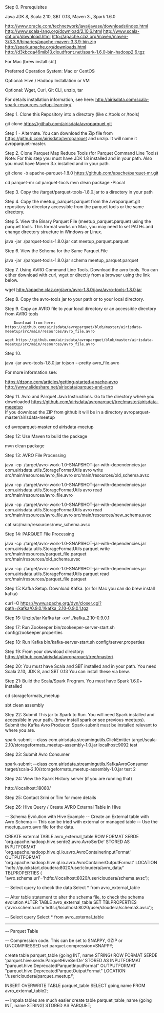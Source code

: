 Step 0.   Prerequisites

  Java JDK 8, Scala 2.10, SBT 0.13, Maven 3., Spark 1.6.0
  
  http://www.oracle.com/technetwork/java/javase/downloads/index.html
  http://www.scala-lang.org/download/2.10.6.html
  http://www.scala-sbt.org/download.html
  http://apache.claz.org/maven/maven-3/3.3.9/binaries/apache-maven-3.3.9-bin.zip
  http://spark.apache.org/downloads.html
  http://d3kbcqa49mib13.cloudfront.net/spark-1.6.0-bin-hadoop2.6.tgz

  For Mac (brew install sbt)
  
  Preferred Operation System:  Mac or CentOS
  
  Optional:   Hive / Hadoop Installation or VM
  
  Optional:   Wget, Curl, Git CLI, unzip, tar
  
  For details installation information, see here:   http://airisdata.com/scala-spark-resources-setup-learning/
  
Step 1.   Clone this Repository into a directory (like c:/tools or /tools)

  git clone https://github.com/airisdata/avroparquet.git
  
Step 1 - Alternate.   You can download the Zip file from https://github.com/airisdata/avroparquet and unzip.   It will name it avroparquet-master.

Step 2.  Clone Parquet Map Reduce Tools (for Parquet Command Line Tools)
Note:  For this step you must have JDK 1.8 installed and in your path.   Also you must have Maven 3.x installed and in your path.

  git clone -b apache-parquet-1.8.0 https://github.com/apache/parquet-mr.git

  cd parquet-mr
  cd parquet-tools
  mvn clean package -Plocal

Step 3.   Copy the /target/parquet-tools-1.8.0.jar to a directory in your path

Step 4.   Copy the meetup_parquet.parquet from the avroparquet.git repository to directory accessible from the parquet tools or the same directory.

Step 5.  View the Binary Parquet File (meetup_parquet.parquet) using the parquet tools.   This format works on Mac, you may need to set PATHs and change directory structure in Windows or Linux.

  java -jar ./parquet-tools-1.8.0.jar cat meetup_parquet.parquet

Step 6.  View the Schema for the Same Parquet File

  java -jar ./parquet-tools-1.8.0.jar schema meetup_parquet.parquet

Step 7.   Using AVRO Command Line Tools.   Download the avro tools.  You can either download with curl, wget or directly from a browser using the link below.

  wget http://apache.claz.org/avro/avro-1.8.0/java/avro-tools-1.8.0.jar

Step 8.  Copy the avro-tools jar to your path or to your local directory.

Step 9.  Copy an AVRO file to your local directory or an accessible directory from AVRO tools

        Download from here:  https://github.com/airisdata/avroparquet/blob/master/airisdata-meeetup/src/main/resources/avro_file.avro

    wget https://github.com/airisdata/avroparquet/blob/master/airisdata-meeetup/src/main/resources/avro_file.avro
    
Step 10.  

java -jar avro-tools-1.8.0.jar tojson --pretty avro_file.avro

For more information see:

  https://dzone.com/articles/getting-started-apache-avro
  http://www.slideshare.net/airisdata/parquet-and-avro
  
Step 11.  Avro and Parquet Java Instructions.  Go to the directory where you downloaded https://github.com/airisdata/avroparquet/tree/master/airisdata-meeetup    
If you download the ZIP from github it will be in a directory avroparquet-master/airisdata-meetup

  cd avroparquet-master
  cd airisdata-meetup
  
Step 12:  Use Maven to build the package

  mvn clean package

Step 13:  AVRO File Processing

java -cp ./target/avro-work-1.0-SNAPSHOT-jar-with-dependencies.jar com.airisdata.utils.StorageFormatUtils avro write src/main/resources/avro_file.avro src/main/resources/old_schema.avsc

java -cp ./target/avro-work-1.0-SNAPSHOT-jar-with-dependencies.jar com.airisdata.utils.StorageFormatUtils avro read src/main/resources/avro_file.avro

java -cp ./target/avro-work-1.0-SNAPSHOT-jar-with-dependencies.jar com.airisdata.utils.StorageFormatUtils avro read src/main/resources/avro_file.avro src/main/resources/new_schema.avsc

cat src/main/resources/new_schema.avsc

Step 14:   PARQUET File Processing

java -cp ./target/avro-work-1.0-SNAPSHOT-jar-with-dependencies.jar com.airisdata.utils.StorageFormatUtils parquet write src/main/resources/parquet_file.parquet src/main/resources/old_schema.avsc

java -cp ./target/avro-work-1.0-SNAPSHOT-jar-with-dependencies.jar com.airisdata.utils.StorageFormatUtils parquet read src/main/resources/parquet_file.parquet

Step 15:  Kafka Setup.  Download Kafka.  (or for Mac you can do brew install kafka)

  curl -O https://www.apache.org/dyn/closer.cgi?path=/kafka/0.9.0.1/kafka_2.10-0.9.0.1.tgz

Step 16:  Unzip/tar Kafka
tar -xvf ./kafka_2.10-0.9.0.1

Step 17:  Run Zookeeper
bin/zookeeper-server-start.sh config/zookeeper.properties

Step 18:  Run Kafka
bin/kafka-server-start.sh config/server.properties

Step 19:  From your download directory:
https://github.com/airisdata/avroparquet/tree/master/

Step 20:   You must have Scala and SBT installed and in your path.   You need Scala 2.10, JDK 8, and SBT 0.13
You can install these via brew.

Step 21:  Build the Scala/Spark Program.  You must have Spark 1.6.0+ installed

  cd storageformats_meetup
  
  sbt clean assembly

Step 22:  Submit This jar to Spark to Run.   You will need Spark installed and accessible in your path.   (brew install spark or see previous meetups).   Submit the Kafka Avro Producer.  Spark-submit must be installed relevant to where you are.

spark-submit --class com.airisdata.streamingutils.ClickEmitter target/scala-2.10/storageformats_meetup-assembly-1.0.jar localhost:9092 test

Step 23:  Submit Avro Consumer

spark-submit --class com.airisdata.streamingutils.KafkaAvroConsumer target/scala-2.10/storageformats_meetup-assembly-1.0.jar test 2

Step 24:   View the Spark History server (if you are running that)

http://localhost:18080/

Step 25:  Contact Srini or Tim for more details

Step 26:  Hive Query / Create AVRO External Table in Hive

-- Schema Evolution with Hive Example
-- Create an External table with Avro Schema -- This can be tried with external or managed table 
-- Use the meetup_avro.avro file for the data. 

CREATE external TABLE avro_external_table
  ROW FORMAT SERDE
  'org.apache.hadoop.hive.serde2.avro.AvroSerDe'
  STORED AS INPUTFORMAT
  'org.apache.hadoop.hive.ql.io.avro.AvroContainerInputFormat'
  OUTPUTFORMAT
  'org.apache.hadoop.hive.ql.io.avro.AvroContainerOutputFormat'
  LOCATION 'hdfs://quickstart.cloudera:8020/user/cloudera/avro_data/'
  TBLPROPERTIES (
    'avro.schema.url'='hdfs://localhost:8020/user/cloudera/schema.avsc');

-- Select query to check the data
Select * from avro_external_table

-- Alter table statement to alter the schema file, to check the schema evolution
ALTER TABLE avro_external_table SET TBLPROPERTIES ('avro.schema.url'='hdfs://localhost:8020/user/cloudera/schema3.avsc');

-- Select query
Select * from avro_external_table

------------------
-- Parquet Table

-- Compression code. This can be set to SNAPPY, GZIP or UNCOMPRESSED
set parquet.compression=SNAPPY;

create table parquet_table (going INT, name STRING)
  ROW FORMAT SERDE 'parquet.hive.serde.ParquetHiveSerDe'
  STORED AS 
    INPUTFORMAT "parquet.hive.DeprecatedParquetInputFormat"
    OUTPUTFORMAT "parquet.hive.DeprecatedParquetOutputFormat"
    LOCATION '/user/cloudera/parquet_meetup/';

INSERT OVERWRITE TABLE parquet_table SELECT going,name FROM avro_external_table2;

-- Impala tables are much easier
create table parquet_table_name (going INT, name STRING) STORED AS PARQUET;

